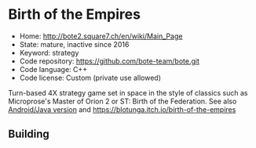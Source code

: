 # Birth of the Empires

- Home: http://bote2.square7.ch/en/wiki/Main_Page
- State: mature, inactive since 2016
- Keyword: strategy
- Code repository: https://github.com/bote-team/bote.git
- Code language: C++
- Code license: Custom (private use allowed)

Turn-based 4X strategy game set in space in the style of classics such as Microprose's Master of Orion 2 or ST: Birth of the Federation.
See also [Android/Java version](https://bitbucket.org/sarkanyi/bote-libgdx/) and https://blotunga.itch.io/birth-of-the-empires

## Building
